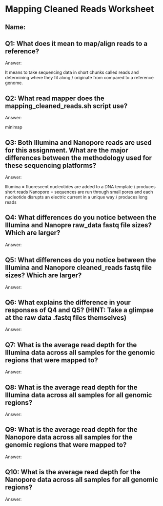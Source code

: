 # Mapping Cleaned Reads Worksheet

<!--- Write name below --->
## Name:

<!--- For this worksheet, answer the following questions --->

## Q1: What does it mean to map/align reads to a reference?
Answer:

It means to take sequencing data in short chunks called reads and determining where they fit along / originate from compared to a reference genome.

## Q2: What read mapper does the mapping_cleaned_reads.sh script use?
Answer:

minimap

## Q3: Both Illumina and Nanopore reads are used for this assignment. What are the major differences between the methodology used for these sequencing platforms?
Answer:

Illumina = fluorescent nucleotides are added to a DNA template / produces short reads
Nanopore = sequences are run through small pores and each nucleotide disrupts an electric current in a unique way / produces long reads

## Q4: What differences do you notice between the Illumina and Nanopre raw_data fastq file sizes? Which are larger?
Answer:

## Q5: What differences do you notice between the Illumina and Nanopore cleaned_reads fastq file sizes? Which are larger?
Answer:

## Q6: What explains the difference in your responses of Q4 and Q5? (HINT: Take a glimpse at the raw data .fastq files themselves)
Answer:

## Q7: What is the average read depth for the Illumina data across all samples for the genomic regions that were mapped to?
Answer:

## Q8: What is the average read depth for the Illumina data across all samples for all genomic regions?
Answer:

## Q9: What is the average read depth for the Nanopore data across all samples for the genomic regions that were mapped to?
Answer:

## Q10: What is the average read depth for the Nanopore data across all samples for all genomic regions?
Answer:

